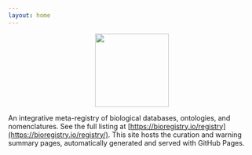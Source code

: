 ```yaml
---
layout: home
---
```


<p align="center">
  <img src="https://raw.githubusercontent.com/bioregistry/bioregistry/main/docs/source/logo.png" height="150">
</p>

An integrative meta-registry of biological databases, ontologies, and
nomenclatures. See the full listing at
[https://bioregistry.io/registry](https://bioregistry.io/registry/). This site
hosts the curation and warning summary pages, automatically generated and served
with GitHub Pages.
